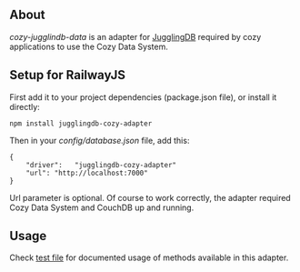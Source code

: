 ## About

*cozy-jugglindb-data* is an adapter for
[JugglingDB](https://github.com/1602/jugglingdb "JugglingDB") required by
cozy applications to use the Cozy Data System.

## Setup for RailwayJS

First add it to your project dependencies (package.json file), or install it 
directly:

    npm install jugglingdb-cozy-adapter

Then in your *config/database.json* file, add this:

    { 
        "driver":   "jugglingdb-cozy-adapter"
        "url": "http://localhost:7000"
    }

Url parameter is optional. Of course to work correctly, the adapter required
Cozy Data System and CouchDB up and running.

## Usage

Check 
[test file](https://github.com/mycozycloud/jugglingdb-cozy-adapter/blob/master/tests.coffee)
for documented usage of methods available in this adapter.
